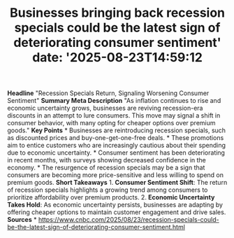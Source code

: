 ﻿---
title: "Businesses bringing back recession specials could be the latest sign of deteriorating consumer sentiment'
date: '2025-08-23T14:59:12"
category: "Markets"
summary: ""
slug: "businesses bringing back recession specials could be the lat"
source_urls:
  - "https://www.cnbc.com/2025/08/23/recession-specials-could-be-the-latest-sign-of-deteriorating-consumer-sentiment.html"
seo:
  title: "Businesses bringing back recession specials could be the latest sign of deteriorating consumer sentiment | Hash n Hedge'
  description: '"
  keywords: ["news", "markets", "brief"]
---
**Headline** "Recession Specials Return, Signaling Worsening Consumer Sentiment"  **Summary Meta Description** "As inflation continues to rise and economic uncertainty grows, businesses are reviving recession-era discounts in an attempt to lure consumers. This move may signal a shift in consumer behavior, with many opting for cheaper options over premium goods."  **Key Points**  * Businesses are reintroducing recession specials, such as discounted prices and buy-one-get-one-free deals. * These promotions aim to entice customers who are increasingly cautious about their spending due to economic uncertainty. * Consumer sentiment has been deteriorating in recent months, with surveys showing decreased confidence in the economy. * The resurgence of recession specials may be a sign that consumers are becoming more price-sensitive and less willing to spend on premium goods.  **Short Takeaways**  1. **Consumer Sentiment Shift**: The return of recession specials highlights a growing trend among consumers to prioritize affordability over premium products. 2. **Economic Uncertainty Takes Hold**: As economic uncertainty persists, businesses are adapting by offering cheaper options to maintain customer engagement and drive sales.  **Sources** * https://www.cnbc.com/2025/08/23/recession-specials-could-be-the-latest-sign-of-deteriorating-consumer-sentiment.html 
